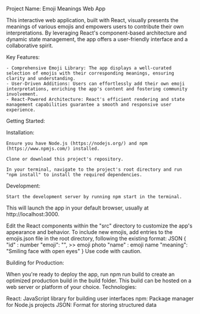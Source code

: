 Project Name: Emoji Meanings Web App

This interactive web application, built with React, visually presents the meanings of various emojis and empowers users to contribute their own interpretations. By leveraging React's component-based architecture and dynamic state management, the app offers a user-friendly interface and a collaborative spirit.

Key Features:

    - Comprehensive Emoji Library: The app displays a well-curated selection of emojis with their corresponding meanings, ensuring clarity and understanding.
    - User-Driven Additions: Users can effortlessly add their own emoji interpretations, enriching the app's content and fostering community involvement.
    - React-Powered Architecture: React's efficient rendering and state management capabilities guarantee a smooth and responsive user experience.

Getting Started:

Installation:

    Ensure you have Node.js (https://nodejs.org/) and npm (https://www.npmjs.com/) installed.
    
    Clone or download this project's repository.
    
    In your terminal, navigate to the project's root directory and run "npm install" to install the required dependencies.

Development:

    Start the development server by running npm start in the terminal. 
This will launch the app in your default browser, usually at http://localhost:3000.

Edit the React components within the "src" directory to customize the app's appearance and behavior.
To include new emojis, add entries to the emojis.json file in the root directory, following the existing format:
JSON
{
  "id" : number
  "emoji": "", >>  emoji photo
  "name" : emoji name
  "meaning": "Smiling face with open eyes"
}
Use code with caution.

Building for Production:

When you're ready to deploy the app, run npm run build to create an optimized production build in the build folder. This build can be hosted on a web server or platform of your choice.
Technologies:

React: JavaScript library for building user interfaces
npm: Package manager for Node.js projects
JSON: Format for storing structured data